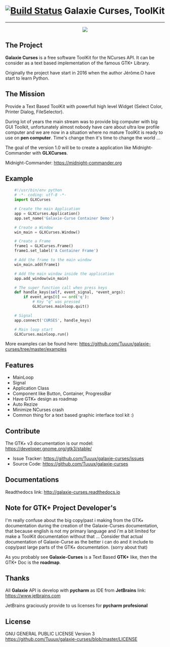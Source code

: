 [![Build Status](https://travis-ci.org/Tuuux/galaxie-curses.svg?branch=master)](https://travis-ci.org/Tuuux/galaxie-curses)
Galaxie Curses, ToolKit
=======================
- - - -
<p align="center">
<img src="https://raw.githubusercontent.com/Tuuux/galaxie-curses/master/docs/source/images/logo_galaxie.png">
</p>

The Project
-----------
**Galaxie Curses** is a free software ToolKit for the NCurses API.
It can be consider as a text based implementation of the famous GTK+ Library.

Originally the project have start in 2016 when the author Jérôme.O have start to learn Python.

The Mission
-----------
Provide a Text Based ToolKit with powerfull high level Widget (Select Color, Printer Dialog, FileSelector).

During lot of years the main stream was to provide big computer with big GUI Toolkit,
unfortunately almost nobody have care about ultra low profile computer and we are now in a situation where no mature
ToolKit is ready to use on **pen computer**. Time's change then it's time to change the world ...

The goal of the version 1.0 will be to create a application like Midnight-Commander with **GLXCurses**.

Midnight-Commander: https://midnight-commander.org

Example
-------

```python
    #!/usr/bin/env python
    # -*- coding: utf-8 -*-
    import GLXCurses

    # Create the main Application
    app = GLXCurses.Application()
    app.set_name('Galaxie-Curse Container Demo')

    # Create a Window
    win_main = GLXCurses.Window()

    # Create a Frame
    frame1 = GLXCurses.Frame()
    frame1.set_label('A Container Frame')

    # Add the frame to the main window
    win_main.add(frame1)

    # Add the main window inside the application
    app.add_window(win_main)

    # The super function call when press keys
    def handle_keys(self, event_signal, *event_args):
        if event_args[0] == ord('q'):
            # Key "q" was pressed
            GLXCurses.mainloop.quit()

    # Signal
    app.connect('CURSES', handle_keys)

    # Main loop start
    GLXCurses.mainloop.run()
```
More examples can be found here: https://github.com/Tuuux/galaxie-curses/tree/master/examples

Features
--------
* MainLoop
* Signal
* Application Class
* Component like Button, Container, ProgressBar
* Have GTK+ design as roadmap
* Auto Rezize
* Minimize NCurses crash
* Common thing for a text based graphic interface tool kit :)

Contribute
----------
The GTK+ v3 documentation is our model: https://developer.gnome.org/gtk3/stable/

- Issue Tracker: https://github.com/Tuuux/galaxie-curses/issues
- Source Code: https://github.com/Tuuux/galaxie-curses

Documentations
--------------

Readthedocs link: http://galaxie-curses.readthedocs.io

Note for GTK+ Project Developer's
---------------------------------
I'm really confuse about the big copy/past i making from the GTK+ documentation during the creation of
the Galaxie-Curses documentation, that because english is not my primary language and i'm a bit limited for make a
ToolKit documentation without that ...
Consider that actual documentation of Galaxie-Curse as the better i can do and it
include to copy/past large parts of the GTK+ documentation. (sorry about that)

As you probably see **Galaxie-Curses** is a Text Based **GTK+** like, then the GTK+ Doc is the **roadmap**.

Thanks
------
All **Galaxie** API is develop with **pycharm** as IDE from **JetBrains** 
link: https://www.jetbrains.com

JetBrains graciously provide to us licenses for **pycharm profesional**

License
-------
GNU GENERAL PUBLIC LICENSE Version 3
https://github.com/Tuuux/galaxie-curses/blob/master/LICENSE